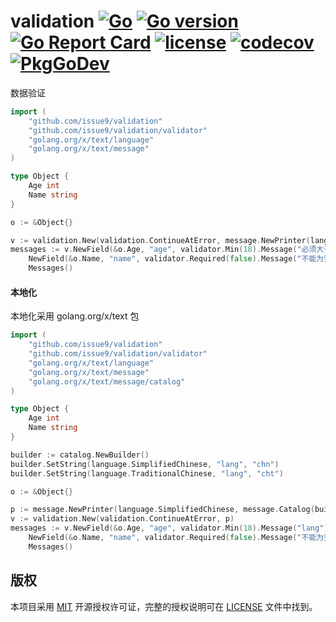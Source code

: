 validation
[![Go](https://github.com/issue9/validation/workflows/Test/badge.svg)](https://github.com/issue9/validation/actions?query=workflow%3ATest)
[![Go version](https://img.shields.io/badge/Go-1.13-brightgreen.svg?style=flat)](https://golang.org)
[![Go Report Card](https://goreportcard.com/badge/github.com/issue9/validation)](https://goreportcard.com/report/github.com/issue9/validation)
[![license](https://img.shields.io/badge/license-MIT-brightgreen.svg?style=flat)](https://opensource.org/licenses/MIT)
[![codecov](https://codecov.io/gh/issue9/validation/branch/master/graph/badge.svg)](https://codecov.io/gh/issue9/validation)
[![PkgGoDev](https://pkg.go.dev/badge/github.com/issue9/validation)](https://pkg.go.dev/github.com/issue9/validation)
======

数据验证

```go
import (
    "github.com/issue9/validation"
    "github.com/issue9/validation/validator"
    "golang.org/x/text/language"
    "golang.org/x/text/message"
)

type Object {
    Age int
    Name string
}

o := &Object{}

v := validation.New(validation.ContinueAtError, message.NewPrinter(language.MustParse("cmn-Hans")))
messages := v.NewField(&o.Age, "age", validator.Min(18).Message("必须大于 18")).
    NewField(&o.Name, "name", validator.Required(false).Message("不能为空")).
    Messages()
```

#### 本地化

本地化采用 golang.org/x/text 包

```go
import (
    "github.com/issue9/validation"
    "github.com/issue9/validation/validator"
    "golang.org/x/text/language"
    "golang.org/x/text/message"
    "golang.org/x/text/message/catalog"
)

type Object {
    Age int
    Name string
}

builder := catalog.NewBuilder()
builder.SetString(language.SimplifiedChinese, "lang", "chn")
builder.SetString(language.TraditionalChinese, "lang", "cht")

o := &Object{}

p := message.NewPrinter(language.SimplifiedChinese, message.Catalog(builder))
v := validation.New(validation.ContinueAtError, p)
messages := v.NewField(&o.Age, "age", validator.Min(18).Message("lang")). // 根据 p 的不同，会输出不同内容
    NewField(&o.Name, "name", validator.Required(false).Message("不能为空")).
    Messages()
```

版权
----

本项目采用 [MIT](https://opensource.org/licenses/MIT) 开源授权许可证，完整的授权说明可在 [LICENSE](LICENSE) 文件中找到。
